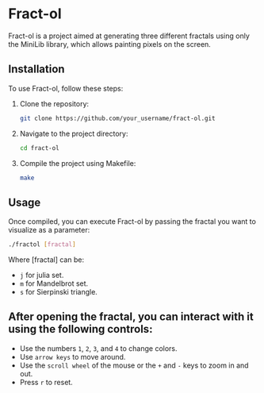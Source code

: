 # Fract-ol

Fract-ol is a project aimed at generating three different fractals using only the MiniLib library, which allows painting pixels on the screen.

## Installation

To use Fract-ol, follow these steps:

1. Clone the repository:

    ```bash
    git clone https://github.com/your_username/fract-ol.git
    ```

2. Navigate to the project directory:

    ```bash
    cd fract-ol
    ```

3. Compile the project using Makefile:

    ```bash
    make
    ```

## Usage


Once compiled, you can execute Fract-ol by passing the fractal you want to visualize as a parameter:

```bash
./fractol [fractal]
```

Where [fractal] can be:
- `j` for julia set.
- `m` for Mandelbrot set.
- `s` for Sierpinski triangle.

## After opening the fractal, you can interact with it using the following controls:
- Use the numbers `1`, `2`, `3`, and `4` to change colors.
- Use `arrow keys` to move around.
- Use the `scroll wheel` of the mouse or the `+` and `-` keys to zoom in and out.
- Press `r` to reset.
